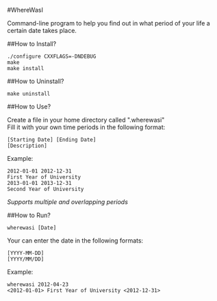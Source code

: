 #WhereWasI

Command-line program to help you find out in what period of your life a certain date takes place.

##How to Install?

```
./configure CXXFLAGS=-DNDEBUG
make
make install
```

##How to Uninstall?

```
make uninstall
```

##How to Use?

Create a file in your home directory called ".wherewasi"  
Fill it with your own time periods in the following format:

```
[Starting Date] [Ending Date]
[Description]
```

Example:

```
2012-01-01 2012-12-31
First Year of University
2013-01-01 2013-12-31
Second Year of University
```

*Supports multiple and overlapping periods*

##How to Run?

```
wherewasi [Date]
```

Your can enter the date in the following formats:

```
[YYYY-MM-DD]
[YYYY/MM/DD]
```

Example:
```
wherewasi 2012-04-23
<2012-01-01> First Year of University <2012-12-31>
```

